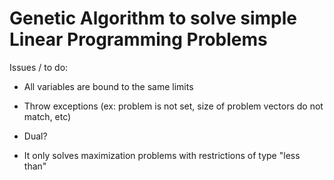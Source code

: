 # Genetic Algorithm to solve simple Linear Programming Problems

Issues / to do:

- All variables are bound to the same limits

- Throw exceptions (ex: problem is not set, size of problem vectors do not match, etc)

- Dual?

- It only solves maximization problems with restrictions of type "less than"
